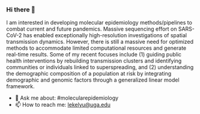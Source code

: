 ### Hi there 👋

I am interested in developing molecular epidemiology methods/pipelines to combat current and future pandemics. Massive sequencing effort on SARS-CoV-2 has enabled exceptionally high-resolution investigations of spatial transmission dynamics. However, there is still a massive need for optimized methods to accommodate limited computational resources and generate real-time results. Some of my recent focuses include (1) guiding public health interventions by rebuilding transmission clusters and identifying communities or individuals linked to superspreading, and (2) understanding the demographic composition of a population at risk by integrating demographic and genomic factors through a generalized linear model framework.

- 💬 Ask me about: #molecularepidemiology
- 📫 How to reach me: lekelyu@uga.edu

